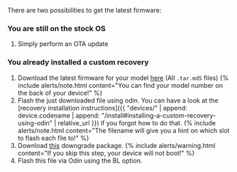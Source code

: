 There are two possibilities to get the latest firmware:

### You are still on the stock OS

1. Simply perform an OTA update

### You already installed a custom recovery

1. Download the latest firmware for your model [here](https://github.com/lifehackerhansol/gto-fw/releases) (All `.tar.md5` files)
   {% include alerts/note.html content="You can find your model number on the back of your device!" %}
1. Flash the just downloaded file using odin. You can have a look at the [recovery installation instructions]({{ "devices/" | append: device.codename | append: "/install#installing-a-custom-recovery-using-odin" | relative_url }}) if you forgot how to do that.
   {% include alerts/note.html content="The filename will give you a hint on which slot to flash each file to!" %}
1. Download [this](https://sourceforge.net/projects/lifehackerhansol-android/files/gto-unlock/1-downgrade-aboot.tar) downgrade package.
   {% include alerts/warning.html content="If you skip this step, your device will not boot!" %}
1. Flash this file via Odin using the BL option.
